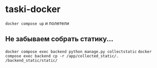 # taski-docker
`docker compose up` и полетели

## Не забываем собрать статику...
`docker compose exec backend python manage.py collectstatic`
`docker compose exec backend cp -r /app/collected_static/. /backend_static/static/`